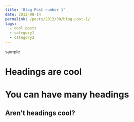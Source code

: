 ```yaml
---
title: 'Blog Post number 1'
date: 2012-08-14
permalink: /posts/2012/08/blog-post-1/
tags:
  - cool posts
  - category1
  - category2
---
```

sample

Headings are cool
======

You can have many headings
======

Aren't headings cool?
------